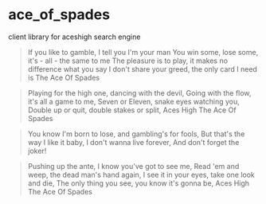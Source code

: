 ace_of_spades
=============

client library for aceshigh search engine

>If you like to gamble, I tell you I'm your man
>You win some, lose some, it's - all - the same to me
>The pleasure is to play, it makes no difference what you say
>I don't share your greed, the only card I need is
>The Ace Of Spades

>Playing for the high one, dancing with the devil,
>Going with the flow, it's all a game to me,
>Seven or Eleven, snake eyes watching you,
>Double up or quit, double stakes or split,
>Aces High
>The Ace Of Spades

>You know I'm born to lose, and gambling's for fools,
>But that's the way I like it baby,
>I don't wanna live forever,
>And don't forget the joker!

>Pushing up the ante, I know you've got to see me,
>Read 'em and weep, the dead man's hand again,
>I see it in your eyes, take one look and die,
>The only thing you see, you know it's gonna be,
>Aces High
>The Ace Of Spades